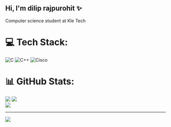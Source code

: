 ## Hi, I'm dilip rajpurohit ✨

 Computer science student at Kle Tech</br>

# 💻 Tech Stack:
![C](https://img.shields.io/badge/c-%2300599C.svg?style=for-the-badge&logo=c&logoColor=white) ![C++](https://img.shields.io/badge/c++-%2300599C.svg?style=for-the-badge&logo=c%2B%2B&logoColor=white) ![Cisco](https://img.shields.io/badge/cisco-%23049fd9.svg?style=for-the-badge&logo=cisco&logoColor=black)
# 📊 GitHub Stats:
![](https://github-readme-stats.vercel.app/api?username=d-i-l-i-p&theme=blue-green&hide_border=true&include_all_commits=false&count_private=false)
![](https://nirzak-streak-stats.vercel.app/?user=d-i-l-i-p&theme=blue-green&hide_border=true)<br/>
![](https://github-readme-stats.vercel.app/api/top-langs/?username=d-i-l-i-p&theme=blue-green&hide_border=true&include_all_commits=false&count_private=false&layout=compact)

---
[![](https://visitcount.itsvg.in/api?id=d-i-l-i-p&icon=0&color=0)](https://visitcount.itsvg.in)

<!-- Proudly created with GPRM ( https://gprm.itsvg.in ) -->
